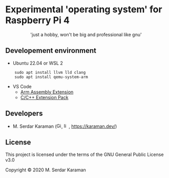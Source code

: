 Experimental 'operating system' for Raspberry Pi 4
===================================================================
<p align="center">
'just a hobby, won't be big and professional like gnu'
</p>



## Developement environment

- Ubuntu 22.04 or WSL 2
```
    sudo apt install llvm lld clang
    sudo apt install qemu-system-arm
```
- VS Code
    - [Arm Assembly Extension](https://marketplace.visualstudio.com/items?itemName=dan-c-underwood.arm)
    - [C/C++ Extension Pack](https://marketplace.visualstudio.com/items?itemName=ms-vscode.cpptools-extension-pack)

## Developers

- M. Serdar Karaman (<a href="https://github.com/Mavrikant" alt="Github"><img src="https://cdn-icons-png.flaticon.com/512/25/25231.png" alt="Github" width="15" height="15"></a>, <a href="https://www.linkedin.com/in/mserdarkaraman/" alt="linkedin"><img src="https://raw.githubusercontent.com/MartinHeinz/MartinHeinz/master/linkedin-3-16.png" alt="linkedin" width="15" height="15"></a>, https://karaman.dev/)

## License
This project is licensed under the terms of the GNU General Public License v3.0

Copyright © 2020 M. Serdar Karaman


[3.2]: https://raw.githubusercontent.com/MartinHeinz/MartinHeinz/master/linkedin-3-16.png (LinkedIn)
[2]: https://www.linkedin.com/in/mserdarkaraman/